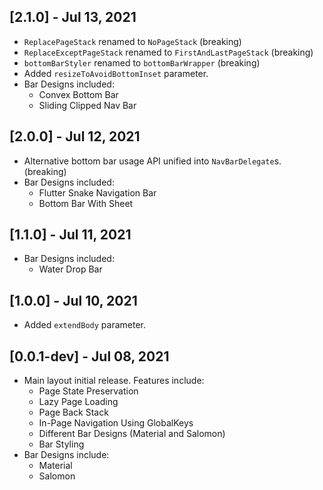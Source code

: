 ## [2.1.0] - Jul 13, 2021

 - `ReplacePageStack` renamed to `NoPageStack` (breaking)
 - `ReplaceExceptPageStack` renamed to `FirstAndLastPageStack` (breaking)
 - `bottomBarStyler` renamed to `bottomBarWrapper` (breaking)
 - Added `resizeToAvoidBottomInset` parameter.
 - Bar Designs included:
   - Convex Bottom Bar
   - Sliding Clipped Nav Bar
 
## [2.0.0] - Jul 12, 2021

 - Alternative bottom bar usage API unified into `NavBarDelegate`s. (breaking)
 - Bar Designs included:
   - Flutter Snake Navigation Bar
   - Bottom Bar With Sheet
 
## [1.1.0] - Jul 11, 2021

 - Bar Designs included:
   - Water Drop Bar
 
 ## [1.0.0] - Jul 10, 2021
 
 - Added `extendBody` parameter.

## [0.0.1-dev] - Jul 08, 2021

 - Main layout initial release. Features include:
   - Page State Preservation
   - Lazy Page Loading
   - Page Back Stack
   - In-Page Navigation Using GlobalKeys
   - Different Bar Designs (Material and Salomon)
   - Bar Styling
 - Bar Designs include:
   - Material
   - Salomon